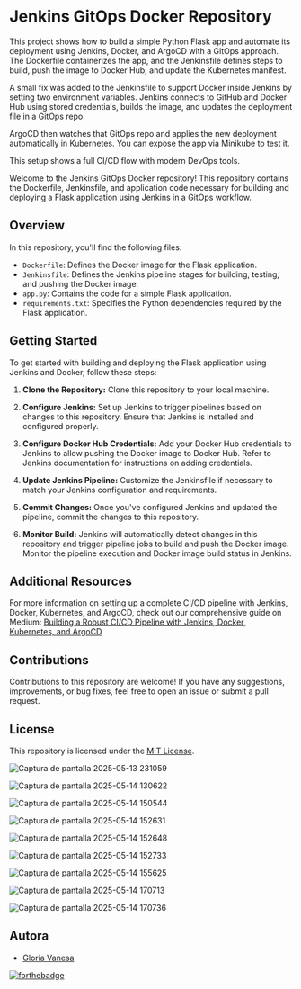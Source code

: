 # Jenkins GitOps Docker Repository

This project shows how to build a simple Python Flask app and automate its deployment using Jenkins, Docker, and ArgoCD with a GitOps approach. The Dockerfile containerizes the app, and the Jenkinsfile defines steps to build, push the image to Docker Hub, and update the Kubernetes manifest.

A small fix was added to the Jenkinsfile to support Docker inside Jenkins by setting two environment variables. Jenkins connects to GitHub and Docker Hub using stored credentials, builds the image, and updates the deployment file in a GitOps repo.

ArgoCD then watches that GitOps repo and applies the new deployment automatically in Kubernetes. You can expose the app via Minikube to test it.

This setup shows a full CI/CD flow with modern DevOps tools.


Welcome to the Jenkins GitOps Docker repository! This repository contains the Dockerfile, Jenkinsfile, and application code necessary for building and deploying a Flask application using Jenkins in a GitOps workflow.

## Overview

In this repository, you'll find the following files:

- `Dockerfile`: Defines the Docker image for the Flask application.
- `Jenkinsfile`: Defines the Jenkins pipeline stages for building, testing, and pushing the Docker image.
- `app.py`: Contains the code for a simple Flask application.
- `requirements.txt`: Specifies the Python dependencies required by the Flask application.

## Getting Started

To get started with building and deploying the Flask application using Jenkins and Docker, follow these steps:

1. **Clone the Repository:** Clone this repository to your local machine.

2. **Configure Jenkins:** Set up Jenkins to trigger pipelines based on changes to this repository. Ensure that Jenkins is installed and configured properly.

3. **Configure Docker Hub Credentials:** Add your Docker Hub credentials to Jenkins to allow pushing the Docker image to Docker Hub. Refer to Jenkins documentation for instructions on adding credentials.

4. **Update Jenkins Pipeline:** Customize the Jenkinsfile if necessary to match your Jenkins configuration and requirements.

5. **Commit Changes:** Once you've configured Jenkins and updated the pipeline, commit the changes to this repository.

6. **Monitor Build:** Jenkins will automatically detect changes in this repository and trigger pipeline jobs to build and push the Docker image. Monitor the pipeline execution and Docker image build status in Jenkins.

## Additional Resources

For more information on setting up a complete CI/CD pipeline with Jenkins, Docker, Kubernetes, and ArgoCD, check out our comprehensive guide on Medium:
[Building a Robust CI/CD Pipeline with Jenkins, Docker, Kubernetes, and ArgoCD](https://medium.com/@sameeradissanayaka/building-a-robust-ci-cd-pipeline-with-jenkins-docker-kubernetes-and-argocd-bdcc15a31a2f)

## Contributions

Contributions to this repository are welcome! If you have any suggestions, improvements, or bug fixes, feel free to open an issue or submit a pull request.

## License

This repository is licensed under the [MIT License](LICENSE).


![Captura de pantalla 2025-05-13 231059](https://github.com/user-attachments/assets/f20bda59-9292-4565-b1c2-c5892262b0f1)

![Captura de pantalla 2025-05-14 130622](https://github.com/user-attachments/assets/55e7cf87-03bf-4ec6-8707-92390afe8505)

![Captura de pantalla 2025-05-14 150544](https://github.com/user-attachments/assets/d010844e-1640-4f38-9508-b88b5e6070b1)

![Captura de pantalla 2025-05-14 152631](https://github.com/user-attachments/assets/d667c563-fc02-4024-bdcc-c93e85f08fce)

![Captura de pantalla 2025-05-14 152648](https://github.com/user-attachments/assets/00b80962-42e1-4ca3-950c-0b515c5556a4)

![Captura de pantalla 2025-05-14 152733](https://github.com/user-attachments/assets/6197e388-c42e-4fe1-a3e2-76b5a1bdd647)

![Captura de pantalla 2025-05-14 155625](https://github.com/user-attachments/assets/df41cba8-7a5b-4de9-9da9-472ea5684036)

![Captura de pantalla 2025-05-14 170713](https://github.com/user-attachments/assets/41f7e35e-aa60-41fc-be62-48c3f67640b7)

![Captura de pantalla 2025-05-14 170736](https://github.com/user-attachments/assets/cd08912b-3869-4831-927a-8ee20eadbde8)

## <b> Autora </b>

+ [Gloria Vanesa](https://github.com/Vanesa155 "Vanesa V.")

[![forthebadge](https://forthebadge.com/images/badges/built-with-love.svg)](https://forthebadge.com)
